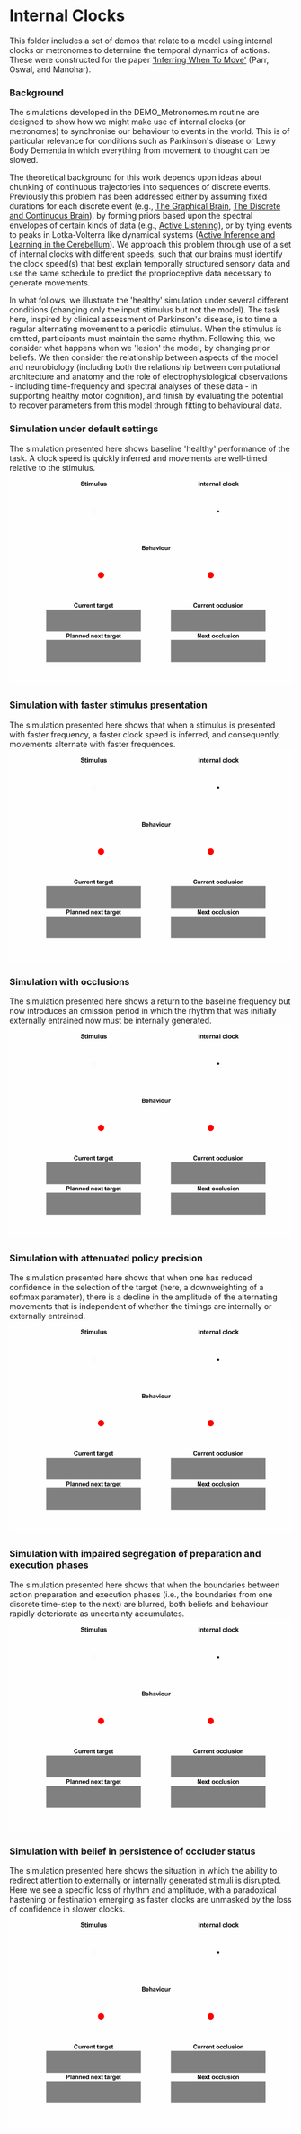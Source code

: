# Internal Clocks

This folder includes a set of demos that relate to a model using internal clocks or metronomes to determine the temporal dynamics of actions. These were constructed for the paper <a href="https://www.sciencedirect.com/science/article/pii/S0149763424004536"> 'Inferring When To Move'</a> (Parr, Oswal, and Manohar).

### Background
The simulations developed in the DEMO_Metronomes.m routine are designed to show how we might make use of internal clocks (or metronomes) to synchronise our behaviour to events in the world. This is of particular relevance for conditions such as Parkinson's disease or Lewy Body Dementia in which everything from movement to thought can be slowed. 

The theoretical background for this work depends upon ideas about chunking of continuous trajectories into sequences of discrete events. Previously this problem has been addressed either by assuming fixed durations for each discrete event (e.g., <a href="https://direct.mit.edu/netn/article/1/4/381/5401/The-graphical-brain-Belief-propagation-and-active">The Graphical Brain</a>, <a href="https://pmc.ncbi.nlm.nih.gov/articles/PMC6115199/">The Discrete and Continuous Brain</a>), by forming priors based upon the spectral envelopes of certain kinds of data (e.g., <a href="https://pubmed.ncbi.nlm.nih.gov/32732017/">Active Listening</a>), or by tying events to peaks in Lotka-Volterra like dynamical systems (<a href="https://pubmed.ncbi.nlm.nih.gov/27391681/">Active Inference and Learning in the Cerebellum</a>). We approach this problem through use of a set of internal clocks with different speeds, such that our brains must identify the clock speed(s) that best explain temporally structured sensory data and use the same schedule to predict the proprioceptive data necessary to generate movements.

In what follows, we illustrate the 'healthy' simulation under several different conditions (changing only the input stimulus but not the model). The task here, inspired by clinical assessment of Parkinson's disease, is to time a regular alternating movement to a periodic stimulus. When the stimulus is omitted, participants must maintain the same rhythm. Following this, we consider what happens when we 'lesion' the model, by changing prior beliefs. We then consider the relationship between aspects of the model and neurobiology (including both the relationship between computational architecture and anatomy and the role of electrophysiological observations - including time-frequency and spectral analyses of these data - in supporting healthy motor cognition), and finish by evaluating the potential to recover parameters from this model through fitting to behavioural data. 

### Simulation under default settings
The simulation presented here shows baseline 'healthy' performance of the task. A clock speed is quickly inferred and movements are well-timed relative to the stimulus.
<img src="./Graphics/Animation Default.gif"/>

### Simulation with faster stimulus presentation
The simulation presented here shows that when a stimulus is presented with faster frequency, a faster clock speed is inferred, and consequently, movements alternate with faster frequences.
<img src="./Graphics/Animation Fast.gif"/>

### Simulation with occlusions
The simulation presented here shows a return to the baseline frequency but now introduces an omission period in which the rhythm that was initially externally entrained now must be internally generated.
<img src="./Graphics/Animation Default  Occlusion.gif"/>

### Simulation with attenuated policy precision
The simulation presented here shows that when one has reduced confidence in the selection of the target (here, a downweighting of a softmax parameter), there is a decline in the amplitude of the alternating movements that is independent of whether the timings are internally or externally entrained.
<img src="./Graphics/Animation Impaired Policy Precision.gif"/>

### Simulation with impaired segregation of preparation and execution phases
The simulation presented here shows that when the boundaries between action preparation and execution phases (i.e., the boundaries from one discrete time-step to the next) are blurred, both beliefs and behaviour rapidly deteriorate as uncertainty accumulates.
<img src="./Graphics/Animation Impaired chunking precision.gif"/>

### Simulation with belief in persistence of occluder status
The simulation presented here shows the situation in which the ability to redirect attention to externally or internally generated stimuli is disrupted. Here we see a specific loss of rhythm and amplitude, with a paradoxical hastening or festination emerging as faster clocks are unmasked by the loss of confidence in slower clocks.
<img src="./Graphics/Animation Persistent Occluders.gif"/>



